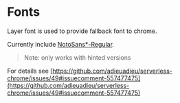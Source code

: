# Fonts

Layer font is used to provide fallback font to chrome.

Currently include [NotoSans*-Regular](https://www.google.com/get/noto/).

> Note: only works with hinted versions

For details see [https://github.com/adieuadieu/serverless-chrome/issues/49#issuecomment-557477475](https://github.com/adieuadieu/serverless-chrome/issues/49#issuecomment-557477475)
